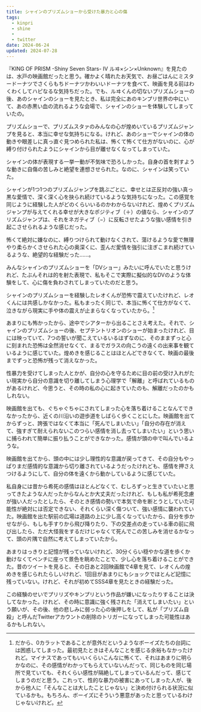 ```yaml
---
title: シャインのプリズムショーから受けた暴力と心の傷
tags:
  - kinpri
  - shine
  - 
  - twitter
date: 2024-06-24
updated: 2024-07-28
---
```


『KING OF PRISM -Shiny Seven Stars- IV ルヰ×シン×Unknown』を見たのは、水戸の映画館だったと思う。確かよく晴れたお天気で、お昼ごはんにミスタードーナツでさくらもちドーナツかわいいドーナツを食べて、映画を見る前はわくわくしてハピなるな気持ちだった。でも、ルヰくんの切ないプリズムショーの後、あのシャインのショーを見たとき、私は完全にあのキンプリ世界の中にいて、あの赤黒い血の流れるような会場で、シャインのショーを体験してしまっていたの。

プリズムショーで、プリズムスタァのみんなの心が煌めいているプリズムジャンプを見ると、本当に幸せな気持ちになる。けれど、あのショーでシャインの体の動きや眼差しに真っ直ぐ見つめられた私は、怖くて怖くて仕方がないのに、心が縛り付けられたようにシャインから目が離せなくなってしまっていた。

シャインの体が表現する一挙一動が不気味で恐ろしかった。自身の首を刺すような動きに自傷の苦しみと絶望を連想させられた。なのに、シャインは笑っていた。

シャインが1つ1つのプリズムジャンプを跳ぶごとに、幸せとは正反対の強い真っ黒な愛情で、深く深く心を抉られ続けているような気持ちになった。この感覚を同じように経験した人がどのくらいいるのかわからないけれど、煌めくプリズムジャンプが与えてくれる幸せが大きなポジティブ（＋）の値なら、シャインのプリズムジャンプは、それをネガティブ（−）に反転させたような強い感情を引き起こさせられるような感じだった。

怖くて絶対に嫌なのに、縛りつけられて動けなくされて、蕩けるような愛で無理やり柔らかくさせられた心の奥深くに、歪んだ愛情を強引に注ぎこまれ続けているような、絶望的な経験だった……。

みんなシャインのプリズムショーを「DVショー」みたいに呼んでいたと思うけれど、たぶんそれは的を射た表現で、私もそこで実際に擬似的なDVのような体験をして、心に傷を負わされてしまっていたのだと思う。

シャインのプリズムショーを経験したレオくんが恐怖で震えていたけれど、レオくんには共感しかなかった。私もまったく同じで、本当に怖くて仕方がなくて、泣きながら現実に手や体の震えが止まらなくなっていたから。[^1]

あまりにも怖かったから、途中でシアターから出ることさえ考えた。それで、シャインのプリズムショーの後、セプテントリオンのショーが始まったけれど、目には映っていて、7つの誓いが聞こえているいるはずなのに、そのままずっと心に刻まれた恐怖は全然消せなくて、まるでガラスの向こうの遠くの出来事を観ているように感じていた。煌めきを感じることはほとんどできなくて、映画の最後までずっと恐怖が残って消えなかった。

性暴力を受けてしまった人とかが、自分の心を守るために目の前の受け入れがたい現実から自分の意識を切り離してしまう心理学で「解離」と呼ばれているものがあるけれど、今思うと、その時の私の心に起きていたのも、解離だったのかもしれない。

映画館を出ても、ぐちゃぐちゃにされてしまった心を落ち着けることなんてできなかったから、近くの川沿いの遊歩道をしばらく歩くことにした。映画館を出てからずっと、誇張ではなくて本当に「死んでしまいたい」「自分の存在が消えて、強すぎて耐えられないこのつらい感情を消し去ってしまいたい」という思いに捕らわれて簡単に振り払うことができなかった。感情が頭の中で叫んでいるような。

映画館を出てから、頭の中には少し理性的な意識が戻ってきて、その自分もやっぱりまだ感情的な意識から切り離されているようだったけれども、感情を押さえつけるようにして、自分の体を遠くから動かしているように感じていた。

私自身には昔から希死の感情はほとんどなくて、むしろずっと生きていたいと思ってきたような人だったからなんとか大丈夫だったけれど、もしも私が希死念慮が強い人だったとしたら、そのとき感情の勢いで本気で命を断とうとしていた可能性が絶対には否定できない、それくらい深く傷ついて、強い感情に襲われていた。映画館を出た駅前の広場は道路の上に少し高くなっていたから、自分を歩かせながら、もしも手すりから飛び降りたり、下の交差点の走っている車の前に飛び出したら、ただ大怪我をするだけじゃなくて死んでこの苦しみを消せるかなって、頭の片隅で自然に考えてしまっていたから。

あまりはっきりと記憶が残っていないけれど、30分くらい穏やかな道を歩くか動けなくてベンチに座って景色を眺めたことで、少し心を落ち着けることができた。昔のツイートを見ると、その日あと2回映画館で4章を見て、レオくんの煌めきを感じられたらしいけれど、1回目があまりにもショックでほとんど記憶に残っていない。けれど、それが初めてSSS4章を見たときの経験だった。

この経験のせいでプリリズやキンプリという作品が嫌いになったりすることは決してなかった。けれど、その時に意識に強く残された「消えてしまいたい」という願いが、その後、他の悲しみに弱った心の後押しをして、私が「プリズム自殺」と呼んだTwitterアカウントの削除のトリガーになってしまった可能性はあるかもしれない。

[^1]: だから、0カラットであることが意外だというようなボーイズたちの台詞には困惑してしまった。最初見たときはそんなことを感じる余裕もなかったけれど。マイナスであってもいいくらいこんなに怖くて、それはあまりに明らかなのに、その感情がわかってもらえていないんだって、同じものを同じ場所で見ていても、それくらい感性が隔絶してしまっているんだって、感じてしまうのだと思う。これって、性的な暴力の被害にあってしまった人が、後から他人に「そんなことは大したことじゃない」と決め付けられる状況に似ているかも。もちろん、ボーイズにそういう悪意があったと思っているわけじゃないけれど。

